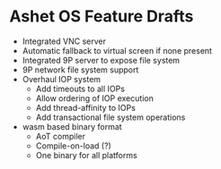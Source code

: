 # Ashet OS Feature Drafts

- Integrated VNC server
- Automatic fallback to virtual screen if none present
- Integrated 9P server to expose file system
- 9P network file system support
- Overhaul IOP system
  - Add timeouts to all IOPs
  - Allow ordering of IOP execution
  - Add thread-affinity to IOPs
  - Add transactional file system operations
- wasm based binary format
  - AoT compiler
  - Compile-on-load (?)
  - One binary for all platforms


